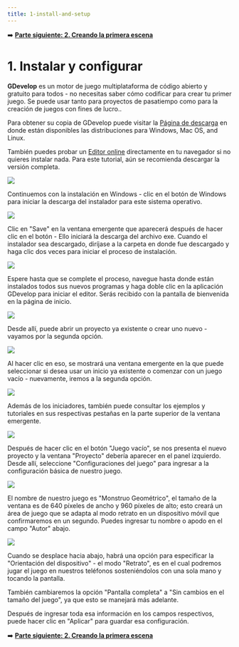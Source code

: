 ```yaml
---
title: 1-install-and-setup
---
```

➡️ **[Parte siguiente: 2. Creando la primera escena](/es/gdevelop5/tutorials/geometry-monster/2-creating-first-scene)**

# 1. Instalar y configurar

**GDevelop** es un motor de juego multiplataforma de código abierto y gratuito para todos - no necesitas saber cómo codificar para crear tu primer juego. Se puede usar tanto para proyectos de pasatiempo como para la creación de juegos con fines de lucro..

Para obtener su copia de GDevelop puede visitar la [Página de descarga](https://gdevelop.io/download/) en donde están disponibles las distribuciones para Windows, Mac OS, and Linux.

También puedes probar un [Editor online](https://editor.gdevelop.io/) directamente en tu navegador si no quieres instalar nada. Para este tutorial, aún se recomienda descargar la versión completa.

![](/gdevelop5/tutorials/geometry-monster/01_5.png)

Continuemos con la instalación en Windows - clic en el botón de Windows para iniciar la descarga del instalador para este sistema operativo.

![](/gdevelop5/tutorials/geometry-monster/04.png)

Clic en "Save" en la ventana emergente que aparecerá después de hacer clic en el botón - Ello iniciará la descarga del archivo exe. Cuando el instalador sea descargado, diríjase a la carpeta en donde fue descargado y haga clic dos veces para iniciar el proceso de instalación.

![](/gdevelop5/tutorials/geometry-monster/05.png)

Espere hasta que se complete el proceso, navegue hasta donde están instalados todos sus nuevos programas y haga doble clic en la aplicación GDevelop para iniciar el editor. Serás recibido con la pantalla de bienvenida en la página de inicio.

![](/gdevelop5/tutorials/geometry-monster/06.png)

Desde allí, puede abrir un proyecto ya existente o crear uno nuevo - vayamos por la segunda opción.

![](/gdevelop5/tutorials/geometry-monster/07.png)

Al hacer clic en eso, se mostrará una ventana emergente en la que puede seleccionar si desea usar un inicio ya existente o comenzar con un juego vacío - nuevamente, iremos a la segunda opción.

![](/gdevelop5/tutorials/geometry-monster/09.png)

Además de los iniciadores, también puede consultar los ejemplos y tutoriales en sus respectivas pestañas en la parte superior de la ventana emergente.

![](/gdevelop5/tutorials/geometry-monster/10.png)

Después de hacer clic en el botón "Juego vacío", se nos presenta el nuevo proyecto y la ventana "Proyecto" debería aparecer en el panel izquierdo. Desde allí, seleccione "Configuraciones del juego" para ingresar a la configuración básica de nuestro juego.

![](/gdevelop5/tutorials/geometry-monster/11.png)

El nombre de nuestro juego es "Monstruo Geométrico", el tamaño de la ventana es de 640 píxeles de ancho y 960 píxeles de alto; esto creará un área de juego que se adapta al modo retrato en un dispositivo móvil que confirmaremos en un segundo. Puedes ingresar tu nombre o apodo en el campo "Autor" abajo.

![](/gdevelop5/tutorials/geometry-monster/12_5.png)

Cuando se desplace hacia abajo, habrá una opción para especificar la "Orientación del dispositivo" - el modo "Retrato", es en el cual podremos jugar el juego en nuestros teléfonos sosteniéndolos con una sola mano y tocando la pantalla.

También cambiaremos la opción "Pantalla completa" a "Sin cambios en el tamaño del juego", ya que esto se manejará más adelante.

Después de ingresar toda esa información en los campos respectivos, puede hacer clic en "Aplicar" para guardar esa configuración.

➡️ **[Parte siguiente: 2. Creando la primera escena](/es/gdevelop5/tutorials/geometry-monster/2-creating-first-scene)**
